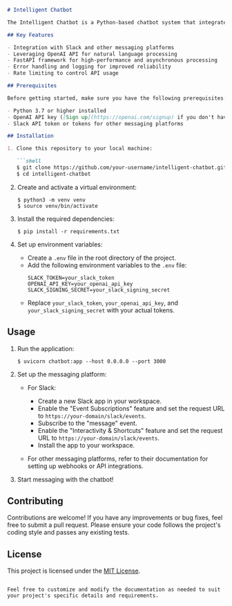 ```markdown
# Intelligent Chatbot

The Intelligent Chatbot is a Python-based chatbot system that integrates with various messaging platforms, such as Slack and Facebook Messenger. It utilizes the OpenAI API and prompts to provide intelligent and context-aware responses to user messages. The chatbot is built using the FastAPI framework for high performance and asynchronous processing. This repository serves as a starting point for developing and deploying your own intelligent chatbot on different messaging platforms.

## Key Features

- Integration with Slack and other messaging platforms
- Leveraging OpenAI API for natural language processing
- FastAPI framework for high-performance and asynchronous processing
- Error handling and logging for improved reliability
- Rate limiting to control API usage

## Prerequisites

Before getting started, make sure you have the following prerequisites:

- Python 3.7 or higher installed
- OpenAI API key ([Sign up](https://openai.com/signup) if you don't have one)
- Slack API token or tokens for other messaging platforms

## Installation

1. Clone this repository to your local machine:

   ```shell
   $ git clone https://github.com/your-username/intelligent-chatbot.git
   $ cd intelligent-chatbot
   ```

2. Create and activate a virtual environment:

   ```shell
   $ python3 -m venv venv
   $ source venv/bin/activate
   ```

3. Install the required dependencies:

   ```shell
   $ pip install -r requirements.txt
   ```

4. Set up environment variables:

   - Create a `.env` file in the root directory of the project.
   - Add the following environment variables to the `.env` file:
     ```
     SLACK_TOKEN=your_slack_token
     OPENAI_API_KEY=your_openai_api_key
     SLACK_SIGNING_SECRET=your_slack_signing_secret
     ```
   - Replace `your_slack_token`, `your_openai_api_key`, and `your_slack_signing_secret` with your actual tokens.

## Usage

1. Run the application:

   ```shell
   $ uvicorn chatbot:app --host 0.0.0.0 --port 3000
   ```

2. Set up the messaging platform:

   - For Slack:
     - Create a new Slack app in your workspace.
     - Enable the "Event Subscriptions" feature and set the request URL to `https://your-domain/slack/events`.
     - Subscribe to the "message" event.
     - Enable the "Interactivity & Shortcuts" feature and set the request URL to `https://your-domain/slack/events`.
     - Install the app to your workspace.

   - For other messaging platforms, refer to their documentation for setting up webhooks or API integrations.

3. Start messaging with the chatbot!

## Contributing

Contributions are welcome! If you have any improvements or bug fixes, feel free to submit a pull request. Please ensure your code follows the project's coding style and passes any existing tests.

## License

This project is licensed under the [MIT License](LICENSE).
```

Feel free to customize and modify the documentation as needed to suit your project's specific details and requirements.
